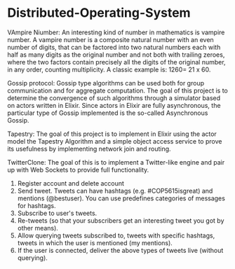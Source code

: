 # Distributed-Operating-System


VAmpire Niumber: An interesting kind of number in mathematics is vampire number. A vampire number is a composite natural number with an even number of digits, that can be factored into two natural numbers each with half as many digits as the original number and not both with trailing zeroes, where the two factors contain precisely all the digits of the original number, in any order, counting multiplicity. A classic example is: 1260= 21 x 60.

Gossip protocol: Gossip type algorithms can be used both for group communication and for aggregate computation. The goal of this project is to determine the convergence of such algorithms through a simulator based on actors written in Elixir. Since actors in Elixir are fully asynchronous, the particular type of Gossip implemented is the so-called Asynchronous Gossip.

Tapestry: The goal of this project is to implement in Elixir using the actor model the Tapestry Algorithm and a simple object access service to prove its usefulness by implementing network join and routing.

TwitterClone: The goal of this is to implement a Twitter-like engine and pair up with Web Sockets to provide full functionality. 
1. Register account and delete account
2. Send tweet. Tweets can have hashtags (e.g. #COP5615isgreat) and mentions (@bestuser). You can use predefines categories of messages for hashtags.
3. Subscribe to user's tweets.
4. Re-tweets (so that your subscribers get an interesting tweet you got by other means).
5. Allow querying tweets subscribed to, tweets with specific hashtags, tweets in which the user is mentioned (my mentions).
6. If the user is connected, deliver the above types of tweets live (without querying).
